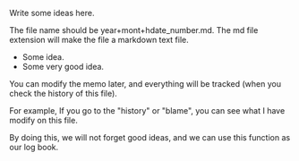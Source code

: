 Write some ideas here.

The file name should be year+mont+hdate_number.md. The md file extension will make the file a markdown text file.

- Some idea.
- Some very good idea.



You can modify the memo later, and everything will be tracked (when you check the history of this file).

For example, If you go to the "history" or "blame", you can see what I have modify on this file.

By doing this, we will not forget good ideas, and we can use this function as our log book.
